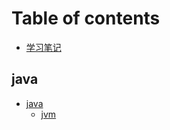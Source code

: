 # Table of contents

* [学习笔记](README.md)

## java

* [java](java/java/README.md)
  * [jvm](java/java/jvm.md)

